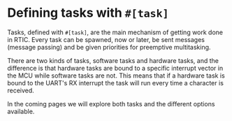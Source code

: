 # Defining tasks with `#[task]`

Tasks, defined with `#[task]`, are the main mechanism of getting work done in RTIC. Every task can be spawned, now or later, be sent messages (message passing) and be given priorities for preemptive multitasking.

There are two kinds of tasks, software tasks and hardware tasks, and the difference is that hardware tasks are bound to a specific interrupt vector in the MCU while software tasks are not. This means that if a hardware task is bound to the UART's RX interrupt the task will run every time a character is received.

In the coming pages we will explore both tasks and the different options available.
